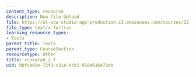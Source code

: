 ```yaml
---
content_type: resource
description: New file Upload
file: https://ol-ocw-studio-app-production.s3.amazonaws.com/courses/12-811-tropical-meteorology-spring-2011/bbfca69e72f8c31edcb29184616e73eb_rcnewrad_2.f
file_type: text/x-fortran
learning_resource_types:
- Tools
parent_title: Tools
parent_type: CourseSection
resourcetype: Other
title: rcnewrad_2.f
uid: bbfca69e-72f8-c31e-dcb2-9184616e73eb
---
```

